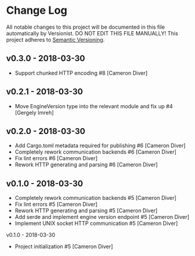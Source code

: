 # Change Log

All notable changes to this project will be documented in this file
automatically by Versionist. DO NOT EDIT THIS FILE MANUALLY!
This project adheres to [Semantic Versioning](http://semver.org/).

## v0.3.0 - 2018-03-30

* Support chunked HTTP encoding #8 [Cameron Diver]

## v0.2.1 - 2018-03-30

* Move EngineVersion type into the relevant module and fix up #4 [Gergely Imreh]

## v0.2.0 - 2018-03-30

* Add Cargo.toml metadata required for publishing #6 [Cameron Diver]
* Completely rework communication backends #6 [Cameron Diver]
* Fix lint errors #6 [Cameron Diver]
* Rework HTTP generating and parsing #6 [Cameron Diver]

## v0.1.0 - 2018-03-30

* Completely rework communication backends #5 [Cameron Diver]
* Fix lint errors #5 [Cameron Diver]
* Rework HTTP generating and parsing #5 [Cameron Diver]
* Add serde and implement engine version endpoint #5 [Cameron Diver]
* Implement UNIX socket HTTP communication #5 [Cameron Diver]

v0.1.0 - 2018-03-30

* Project initialization #5 [Cameron Diver]
